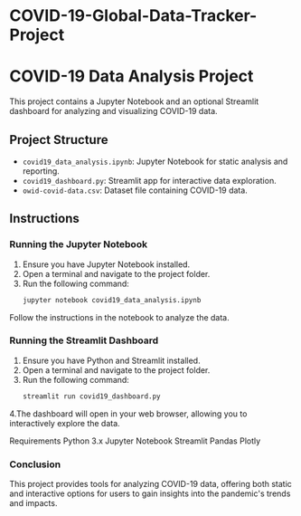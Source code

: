 # COVID-19-Global-Data-Tracker-Project

# COVID-19 Data Analysis Project

This project contains a Jupyter Notebook and an optional Streamlit dashboard for analyzing and visualizing COVID-19 data.

## Project Structure

- `covid19_data_analysis.ipynb`: Jupyter Notebook for static analysis and reporting.
- `covid19_dashboard.py`: Streamlit app for interactive data exploration.
- `owid-covid-data.csv`: Dataset file containing COVID-19 data.

## Instructions

### Running the Jupyter Notebook

1. Ensure you have Jupyter Notebook installed.
2. Open a terminal and navigate to the project folder.
3. Run the following command:
   ```bash
   jupyter notebook covid19_data_analysis.ipynb
Follow the instructions in the notebook to analyze the data.
### Running the Streamlit Dashboard
1. Ensure you have Python and Streamlit installed.
2. Open a terminal and navigate to the project folder.
3. Run the following command:
   ```bash
   streamlit run covid19_dashboard.py
4.The dashboard will open in your web browser, allowing you to interactively explore the data.

   Requirements
Python 3.x
Jupyter Notebook
Streamlit
Pandas
Plotly

### Conclusion
This project provides tools for analyzing COVID-19 data, offering both static and interactive options for users to gain insights into the pandemic's trends and impacts.
